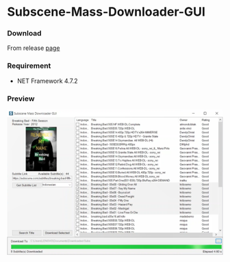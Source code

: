 # Subscene-Mass-Downloader-GUI

### Download
 From release [page](https://github.com/LZNOXP/Subscene-Mass-Downloader-GUI/releases/tag/1.0)

### Requirement
- NET Framework 4.7.2

### Preview
<img src="preview.png" width="720">
